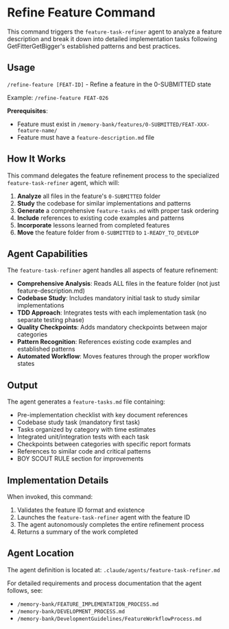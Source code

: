 # Refine Feature Command

This command triggers the `feature-task-refiner` agent to analyze a feature description and break it down into detailed implementation tasks following GetFitterGetBigger's established patterns and best practices.

## Usage

`/refine-feature [FEAT-ID]` - Refine a feature in the 0-SUBMITTED state

Example: `/refine-feature FEAT-026`

**Prerequisites**:
- Feature must exist in `/memory-bank/features/0-SUBMITTED/FEAT-XXX-feature-name/`
- Feature must have a `feature-description.md` file

## How It Works

This command delegates the feature refinement process to the specialized `feature-task-refiner` agent, which will:

1. **Analyze** all files in the feature's `0-SUBMITTED` folder
2. **Study** the codebase for similar implementations and patterns
3. **Generate** a comprehensive `feature-tasks.md` with proper task ordering
4. **Include** references to existing code examples and patterns
5. **Incorporate** lessons learned from completed features
6. **Move** the feature folder from `0-SUBMITTED` to `1-READY_TO_DEVELOP`

## Agent Capabilities

The `feature-task-refiner` agent handles all aspects of feature refinement:

- **Comprehensive Analysis**: Reads ALL files in the feature folder (not just feature-description.md)
- **Codebase Study**: Includes mandatory initial task to study similar implementations
- **TDD Approach**: Integrates tests with each implementation task (no separate testing phase)
- **Quality Checkpoints**: Adds mandatory checkpoints between major categories
- **Pattern Recognition**: References existing code examples and established patterns
- **Automated Workflow**: Moves features through the proper workflow states

## Output

The agent generates a `feature-tasks.md` file containing:
- Pre-implementation checklist with key document references
- Codebase study task (mandatory first task)
- Tasks organized by category with time estimates
- Integrated unit/integration tests with each task
- Checkpoints between categories with specific report formats
- References to similar code and critical patterns
- BOY SCOUT RULE section for improvements

## Implementation Details

When invoked, this command:
1. Validates the feature ID format and existence
2. Launches the `feature-task-refiner` agent with the feature ID
3. The agent autonomously completes the entire refinement process
4. Returns a summary of the work completed

## Agent Location

The agent definition is located at: `.claude/agents/feature-task-refiner.md`

For detailed requirements and process documentation that the agent follows, see:
- `/memory-bank/FEATURE_IMPLEMENTATION_PROCESS.md`
- `/memory-bank/DEVELOPMENT_PROCESS.md`
- `/memory-bank/DevelopmentGuidelines/FeatureWorkflowProcess.md`
